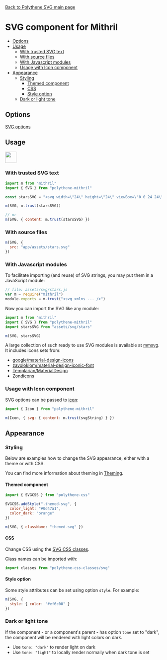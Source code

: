 [Back to Polythene SVG main page](../svg.md)

# SVG component for Mithril

<!-- MarkdownTOC autolink="true" autoanchor="true" bracket="round" levels="1,2,3" -->

- [Options](#options)
- [Usage](#usage)
  - [With trusted SVG text](#with-trusted-svg-text)
  - [With source files](#with-source-files)
  - [With Javascript modules](#with-javascript-modules)
  - [Usage with Icon component](#usage-with-icon-component)
- [Appearance](#appearance)
  - [Styling](#styling)
    - [Themed component](#themed-component)
    - [CSS](#css)
    - [Style option](#style-option)
  - [Dark or light tone](#dark-or-light-tone)

<!-- /MarkdownTOC -->


<a id="options"></a>
## Options

[SVG options](../svg.md)



<a id="usage"></a>
## Usage

<a href="https://flems.io/#0=N4Igxg9gdgzhA2BTEAucD4EMAONEBMQAaEGMAJw1QG0AGIgdgYA4BdEgMwEskYbQomALbI0AOgAWAFyHxi6KFMSLUIADzwuUANYACCeUQcAvAB0Q0qbhQB6G5nJSJAV3JgkI2GIDmXJ84AjMS4Iexg8KRgbbAQATydlRBtEAA9hbF4bDg8YMTBw811DeDNSKVjeCUREKXMAPlMoRrUyci5sKV0YN1LLazsHfzcPZVzffyCQsIiomPh4qqgkmClMKHxMeGgkuYXEgFohPwMeaLiEpcPjtvh9lbWNraWxACsYerUbVvapBqaoFoUH5dHrmPowWz2RwuYaITxjY6BYKhTDhGqzc6LZardabbZneYXRD7fIYwlYknhO44x7bV7vEB1T7fDp-Zr4LgAN10XHwpUoEFqjM+HM5dXkeCQYCkIVgqgALCgAIxK+UgAC+RAEwlEIHp8kgimUUlUhpWumAugAygA1ADiunVumMul2RIA3I0zZ1Lba7QBhK1Wx3O12YxKBq2e-5+yNiTD4fBW8pIAAU5jECRE+DunO85iIFsaul0kC25AA+ppvNIULpzABiDgcJUMeXygvF0sICCVjbkbR1+sgBtgACsKoAbAAmTtQdUASmjXug5q4hr9ofMLTzugA7rynGZTOZpx2TyB9IguDWpMfT+fCpyuIg9wAhCApe8gWi6X9n3QzxPD5sEwJxdD5YCQAAWSVaddFbMRpwYAAZJVmDEdDAKVW4lTESd5X2BgxFoABmFDp3ggBOJD5VuYilSo-Z8KVND4OozCqN0DDJ1IwDdBos94DHMR5UnXR5TEBhyJE5h2KVAAvKCbCZL48waEBoxLEsV1gToAEFsGwUNgEaUwpGfV861TBdnTqXRqC7cyhHTPVKD3MQoEFRACwcrsdJkVzMF80yoG0+taicQwODrMEpCsCEBmhVx3DhUYfERSZQjdCl8DhCAoiOKLTgbNT82Ifzwt0VZyG8GpYpACsAiwHRzDMzptM1YcrWqXRNjgOsAAVwyWXQOF7XRoOuHhdH2a17Qg-LzAXSrWAXIhKpcjN3N8xywu05zXMzPwkF88wAHkOllOtDSURRlo2-bwq2vVICEGIlnu4h6yeqqXL9QtQqqqrbuNOshEzchnBWVN12gP0Vt+8LF0q7TEfCtbHueo6du+vbwsOjMZSkU7vvMZMKgIB7Ud0F68ggd7ti+wsaZLf77UB1ntJWSm6yB4GDqkMtewapsOCo5haFoNqkaqzUuZLUHFHByHoakWGN3tdGBZR2XdG1ktMc2nGID3XbKsJvVidJlmQAAFSqbNqdlum3o+40zr12nUwBosvcVrBwgAOR1BqswIXNyqxgXFegO6pBVqQoZhuGoARrndYFg3dDWrtWEadVlygCGhAgZxFFTfAIDAZxPCkHwagAURGRQ31iABJfBXIFIV1t0QzsCXRoJUQKUZVXVQx1oFBaA1LUQEEERVDycIDTj41VA1dgQE0HQ+BQahtSXtAipOOQSFcOQ0HBSFy+wbRvHpoQbFPm4AAFpxIsRSJf6b4DEI4UB9QkHKNgXULITTqlYOqIAA" target="_blank"><img src="https://arthurclemens.github.io/assets/polythene/docs/try-out-green.gif" height="36" /></a>



<a id="with-trusted-svg-text"></a>
### With trusted SVG text

```javascript
import m from "mithril"
import { SVG } from "polythene-mithril"

const starsSVG = "<svg width=\"24\" height=\"24\" viewBox=\"0 0 24 24\"><path d=\"M11.99 2C6.47 2 2 6.48 2 12s4.47 10 9.99 10C17.52 22 22 17.52 22 12S17.52 2 11.99 2zm4.24 16L12 15.45 7.77 18l1.12-4.81-3.73-3.23 4.92-.42L12 5l1.92 4.53 4.92.42-3.73 3.23L16.23 18z\"/></svg>"

m(SVG, m.trust(starsSVG))

// or
m(SVG, { content: m.trust(starsSVG) })
```


<a id="with-source-files"></a>
### With source files

```javascript
m(SVG, {
  src: "app/assets/stars.svg"
})
```


<a id="with-javascript-modules"></a>
### With Javascript modules

To facilitate importing (and reuse) of SVG strings, you may put them in a JavaScript module:

```javascript
// file: assets/svg/stars.js
var m = require("mithril")
module.exports = m.trust("<svg xmlns ... />")
```

Now you can import the SVG like any module:

```javascript
import m from "mithril"
import { SVG } from "polythene-mithril"
import starsSVG from "assets/svg/stars"

m(SVG, starsSVG)
```

A large collection of such ready to use SVG modules is available at [mmsvg](https://github.com/ArthurClemens/mmsvg). It includes icons sets from:

* [google/material-design-icons](https://github.com/google/material-design-icons)
* [zavoloklom/material-design-iconic-font](https://github.com/zavoloklom/material-design-iconic-font)
* [Templarian/MaterialDesign](https://github.com/Templarian/MaterialDesign)
* [Zondicons](http://www.zondicons.com)



<a id="usage-with-icon-component"></a>
### Usage with Icon component

SVG options can be passed to [icon](../icon.md):

```javascript
import { Icon } from "polythene-mithril"

m(Icon, { svg: { content: m.trust(svgString) } })
```



<a id="appearance"></a>
## Appearance


<a id="styling"></a>
### Styling

Below are examples how to change the SVG appearance, either with a theme or with CSS.

You can find more information about theming in  [Theming](../../theming.md).

<a id="themed-component"></a>
#### Themed component

```javascript
import { SVGCSS } from "polythene-css"

SVGCSS.addStyle(".themed-svg", {
  color_light: "#0d47a1",
  color_dark: "orange"
})

m(SVG, { className: "themed-svg" })
```

<a id="css"></a>
#### CSS

Change CSS using the [SVG CSS classes](../../../packages/polythene-css-classes/svg.js).

Class names can be imported with:

```javascript
import classes from "polythene-css-classes/svg"
```

<a id="style-option"></a>
#### Style option

Some style attributes can be set using option `style`. For example:

```javascript
m(SVG, {
  style: { color: "#ef6c00" }
})
```


<a id="dark-or-light-tone"></a>
### Dark or light tone

If the component - or a component's parent - has option `tone` set to "dark", the component will be rendered with light colors on dark. 

* Use `tone: "dark"` to render light on dark
* Use `tone: "light"` to locally render normally when dark tone is set


